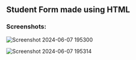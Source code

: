 ## Student Form made using HTML

### Screenshots:

![Screenshot 2024-06-07 195300](https://github.com/rahul-mahato-025/Student-form/assets/19876149/8a1c86da-6dd1-4dd2-96e3-5baf9d962174)


![Screenshot 2024-06-07 195314](https://github.com/rahul-mahato-025/Student-form/assets/19876149/31f627ab-7a50-4b50-8b1f-86146fc756a2)
